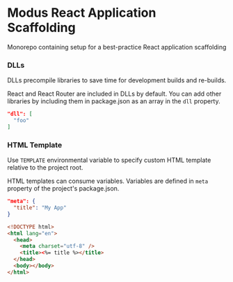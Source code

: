 # Modus React Application Scaffolding

Monorepo containing setup for a best-practice React application scaffolding

### DLLs

DLLs precompile libraries to save time for development builds and re-builds.

React and React Router are included in DLLs by default. You can add other libraries by including them in package.json as an array in the `dll` property.

```json
"dll": [
  "foo"
]
```

### HTML Template

Use `TEMPLATE` environmental variable to specify custom HTML template relative to the project root.

HTML templates can consume variables. Variables are defined in `meta` property of the project's package.json.

```json
"meta": {
  "title": "My App"
}
```

```html
<!DOCTYPE html>
<html lang="en">
  <head>
    <meta charset="utf-8" />
    <title><%= title %></title>
  </head>
  <body></body>
</html>
```
